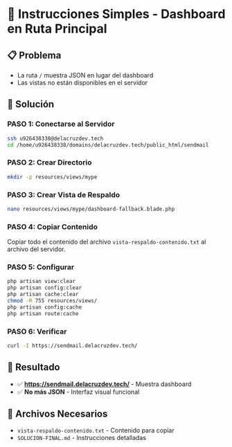 # 🎯 Instrucciones Simples - Dashboard en Ruta Principal

## 📋 **Problema**
- La ruta `/` muestra JSON en lugar del dashboard
- Las vistas no están disponibles en el servidor

## 🚀 **Solución**

### **PASO 1: Conectarse al Servidor**
```bash
ssh u926438338@delacruzdev.tech
cd /home/u926438338/domains/delacruzdev.tech/public_html/sendmail
```

### **PASO 2: Crear Directorio**
```bash
mkdir -p resources/views/mype
```

### **PASO 3: Crear Vista de Respaldo**
```bash
nano resources/views/mype/dashboard-fallback.blade.php
```

### **PASO 4: Copiar Contenido**
Copiar todo el contenido del archivo `vista-respaldo-contenido.txt` al archivo del servidor.

### **PASO 5: Configurar**
```bash
php artisan view:clear
php artisan config:clear
php artisan cache:clear
chmod -R 755 resources/views/
php artisan config:cache
php artisan route:cache
```

### **PASO 6: Verificar**
```bash
curl -I https://sendmail.delacruzdev.tech/
```

## 🎯 **Resultado**
- ✅ **https://sendmail.delacruzdev.tech/** - Muestra dashboard
- ✅ **No más JSON** - Interfaz visual funcional

## 📁 **Archivos Necesarios**
- `vista-respaldo-contenido.txt` - Contenido para copiar
- `SOLUCION-FINAL.md` - Instrucciones detalladas
